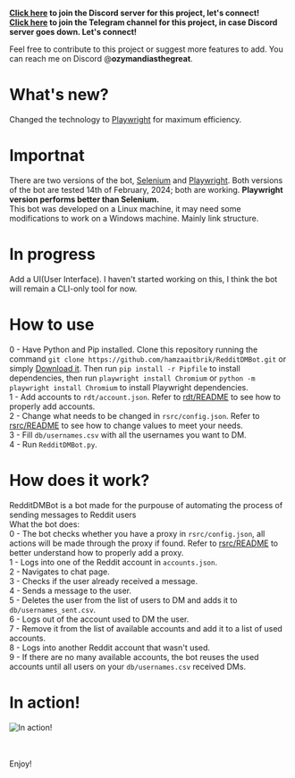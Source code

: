 **[Click here](https://discord.gg/Y5NeDy5XXT) to join the Discord server for this project, let's connect!**<br>
**[Click here](https://t.me/RedditDMBot) to join the Telegram channel for this project, in case Discord server goes down. Let's connect!**<br>

Feel free to contribute to this project or suggest more features to add. You can reach me on Discord @**ozymandiasthegreat**.
# What's new?
Changed the technology to [Playwright](https://playwright.dev/python/) for maximum efficiency.

# Importnat
There are two versions of the bot, [Selenium](https://github.com/hamzaaitbrik/RedditDMBot/tree/selenium) and [Playwright](https://github.com/hamzaaitbrik/RedditDMBot). Both versions of the bot are tested 14th of February, 2024; both are working. **Playwright version performs better than Selenium.**<br>
This bot was developed on a Linux machine, it may need some modifications to work on a Windows machine. Mainly link structure.

# In progress
Add a UI(User Interface). I haven't started working on this, I think the bot will remain a CLI-only tool for now.

# How to use
0 - Have Python and Pip installed. Clone this repository running the command ```git clone https://github.com/hamzaaitbrik/RedditDMBot.git``` or simply [Download it](https://github.com/hamzaaitbrik/RedditDMBot/archive/refs/heads/playwright.zip). Then run ```pip install -r Pipfile``` to install dependencies, then run ```playwright install Chromium``` or ```python -m playwright install Chromium``` to install Playwright dependencies.<br>
1 - Add accounts to ```rdt/account.json```. Refer to [rdt/README](https://github.com/hamzaaitbrik/RedditDMBot/blob/playwright/rdt/README.md) to see how to properly add accounts.<br>
2 - Change what needs to be changed in ```rsrc/config.json```. Refer to [rsrc/README](https://github.com/hamzaaitbrik/RedditDMBot/blob/playwright/rsrc/README.md) to see how to change values to meet your needs.<br>
3 - Fill ```db/usernames.csv``` with all the usernames you want to DM.<br>
4 - Run ```RedditDMBot.py```.

# How does it work?
RedditDMBot is a bot made for the purpouse of automating the process of sending messages to Reddit users<br>
What the bot does:<br>
0 - The bot checks whether you have a proxy in ```rsrc/config.json```, all actions will be made through the proxy if found. Refer to [rsrc/README](https://github.com/hamzaaitbrik/RedditDMBot/blob/playwright/rsrc/README.md) to better understand how to properly add a proxy.<br>
1 - Logs into one of the Reddit account in ```accounts.json```.<br>
2 - Navigates to chat page.<br>
3 - Checks if the user already received a message.<br>
4 - Sends a message to the user.<br>
5 - Deletes the user from the list of users to DM and adds it to ```db/usernames_sent.csv```.<br>
6 - Logs out of the account used to DM the user.<br>
7 - Remove it from the list of available accounts and add it to a list of used accounts.<br>
8 - Logs into another Reddit account that wasn't used.<br>
9 - If there are no many available accounts, the bot reuses the used accounts until all users on your ```db/usernames.csv``` received DMs.

# In action!
![In action!](https://github.com/hamzaaitbrik/RedditDMBot/blob/playwright/media/InAction!.png "In action!")

<br><br>
Enjoy!
